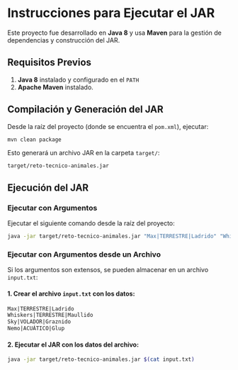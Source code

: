 # Instrucciones para Ejecutar el JAR

Este proyecto fue desarrollado en **Java 8** y usa **Maven** para la gestión de dependencias y construcción del JAR.

## **Requisitos Previos**
1. **Java 8** instalado y configurado en el `PATH`
2. **Apache Maven** instalado.

## **Compilación y Generación del JAR**
Desde la raíz del proyecto (donde se encuentra el `pom.xml`), ejecutar:

```sh
mvn clean package
```

Esto generará un archivo JAR en la carpeta `target/`:

```
target/reto-tecnico-animales.jar
```

## **Ejecución del JAR**
### **Ejecutar con Argumentos**
Ejecutar el siguiente comando desde la raíz del proyecto:

```sh
java -jar target/reto-tecnico-animales.jar "Max|TERRESTRE|Ladrido" "Whiskers|TERRESTRE|Maullido" "Sky|VOLADOR|Graznido" "Nemo|ACUÁTICO|Glup"
```

### **Ejecutar con Argumentos desde un Archivo**
Si los argumentos son extensos, se pueden almacenar en un archivo `input.txt`:

#### 1. Crear el archivo `input.txt` con los datos:
```txt
Max|TERRESTRE|Ladrido
Whiskers|TERRESTRE|Maullido
Sky|VOLADOR|Graznido
Nemo|ACUÁTICO|Glup
```

#### 2. Ejecutar el JAR con los datos del archivo:
```sh
java -jar target/reto-tecnico-animales.jar $(cat input.txt)
```


